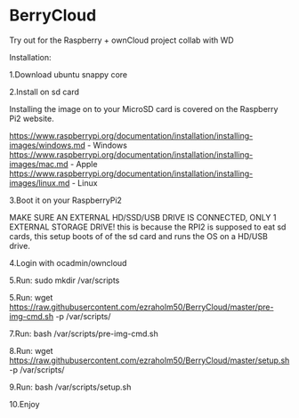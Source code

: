 # BerryCloud
Try out for the Raspberry + ownCloud project collab with WD

Installation:


1.Download ubuntu snappy core

2.Install on sd card

Installing the image on to your MicroSD card is covered on the Raspberry Pi2 website.

https://www.raspberrypi.org/documentation/installation/installing-images/windows.md - Windows
https://www.raspberrypi.org/documentation/installation/installing-images/mac.md - Apple
https://www.raspberrypi.org/documentation/installation/installing-images/linux.md - Linux

3.Boot it on your RaspberryPi2

MAKE SURE AN EXTERNAL HD/SSD/USB DRIVE IS CONNECTED, ONLY 1 EXTERNAL STORAGE DRIVE!
this is because the RPI2 is supposed to eat sd cards, this setup boots of of the sd card and runs the OS on a HD/USB drive.

4.Login with ocadmin/owncloud

5.Run: sudo mkdir /var/scripts

5.Run: wget https://raw.githubusercontent.com/ezraholm50/BerryCloud/master/pre-img-cmd.sh -p /var/scripts/

7.Run: bash /var/scripts/pre-img-cmd.sh

8.Run: wget https://raw.githubusercontent.com/ezraholm50/BerryCloud/master/setup.sh -p /var/scripts/

9.Run: bash /var/scripts/setup.sh

10.Enjoy
